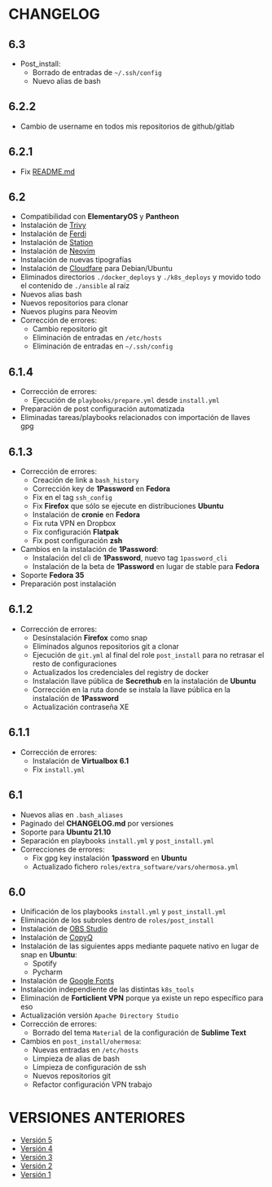 # CHANGELOG

## 6.3

- Post_install:
  - Borrado de entradas de `~/.ssh/config`
  - Nuevo alias de bash

## 6.2.2

- Cambio de username en todos mis repositorios de github/gitlab

## 6.2.1

- Fix [README.md](./README.md)

## 6.2

- Compatibilidad con **ElementaryOS** y **Pantheon**
- Instalación de [Trivy](https://github.com/aquasecurity/trivy)
- Instalación de [Ferdi](https://getferdi.com/)
- Instalación de [Station](https://getstation.com/)
- Instalación de [Neovim](https://neovim.io)
- Instalación de nuevas tipografías
- Instalación de [Cloudfare](https://1.1.1.1/) para Debian/Ubuntu
- Eliminados directorios `./docker_deploys` y `./k8s_deploys` y movido todo el contenido de `./ansible` al raíz
- Nuevos alias bash
- Nuevos repositorios para clonar
- Nuevos plugins para Neovim
- Corrección de errores:
  - Cambio repositorio git
  - Eliminación de entradas en `/etc/hosts`
  - Eliminación de entradas en `~/.ssh/config`

## 6.1.4

- Corrección de errores:
  - Ejecución de `playbooks/prepare.yml` desde `install.yml`
- Preparación de post configuración automatizada
- Eliminadas tareas/playbooks relacionados con importación de llaves gpg

## 6.1.3

- Corrección de errores:
  - Creación de link a `bash_history`
  - Corrección key de **1Password** en **Fedora**
  - Fix en el tag `ssh_config`
  - Fix **Firefox** que sólo se ejecute en distribuciones **Ubuntu**
  - Instalación de __cronie__ en **Fedora**
  - Fix ruta VPN en Dropbox
  - Fix configuración __Flatpak__
  - Fix post configuración __zsh__
- Cambios en la instalación de **1Password**:
  - Instalación del cli de **1Password**, nuevo tag `1password_cli`
  - Instalación de la beta de **1Password** en lugar de stable para **Fedora**
- Soporte **Fedora 35**
- Preparación post instalación


## 6.1.2

- Corrección de errores:
  - Desinstalación **Firefox** como snap
  - Eliminados algunos repositorios git a clonar
  - Ejecución de `git.yml` al final del role `post_install` para no retrasar el resto de configuraciones
  - Actualizados los credenciales del registry de docker
  - Instalación llave pública de **Secrethub** en la instalación de **Ubuntu**
  - Corrección en la ruta donde se instala la llave pública en la instalación de **1Password**
  - Actualización contraseña XE

## 6.1.1

- Corrección de errores:
  - Instalación de **Virtualbox 6.1**
  - Fix `install.yml`

## 6.1

- Nuevos alias en `.bash_aliases`
- Paginado del __CHANGELOG.md__ por versiones
- Soporte para **Ubuntu 21.10**
- Separación en playbooks `install.yml` y `post_install.yml`
- Correcciones de errores:
  - Fix gpg key instalación __1password__ en **Ubuntu**
  - Actualizado fichero `roles/extra_software/vars/ohermosa.yml`

## 6.0

- Unificación de los playbooks `install.yml` y `post_install.yml`
- Eliminación de los subroles dentro de `roles/post_install`
- Instalación de [OBS Studio](https://obsproject.com/es)
- Instalación de [CopyQ](https://hluk.github.io/CopyQ/)
- Instalación de las siguientes apps mediante paquete nativo en lugar de snap en **Ubuntu**:
  - Spotify
  - Pycharm
- Instalación de [Google Fonts](https://fonts.google.com/)
- Instalación independiente de las distintas `k8s_tools`
- Eliminación de **Forticlient VPN** porque ya existe un repo específico para eso
- Actualización versión `Apache Directory Studio`
- Corrección de errores:
  - Borrado del tema `Material` de la configuración de **Sublime Text**
- Cambios en `post_install/ohermosa`:
  - Nuevas entradas en `/etc/hosts`
  - Limpieza de alias de bash
  - Limpieza de configuración de ssh
  - Nuevos repositorios git
  - Refactor configuración VPN trabajo

# VERSIONES ANTERIORES

- [Versión 5](changelog/v5.md)
- [Versión 4](changelog/v4.md)
- [Versión 3](changelog/v3.md)
- [Versión 2](changelog/v2.md)
- [Versión 1](changelog/v1.md)
